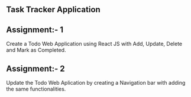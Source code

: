 ## Task Tracker Application

## Assignment:- 1
Create a Todo Web Application using React JS with Add, Update, Delete and Mark as Completed.

## Assignment:- 2
Update the Todo Web Aplication by creating a Navigation bar with adding the same functionalities.
